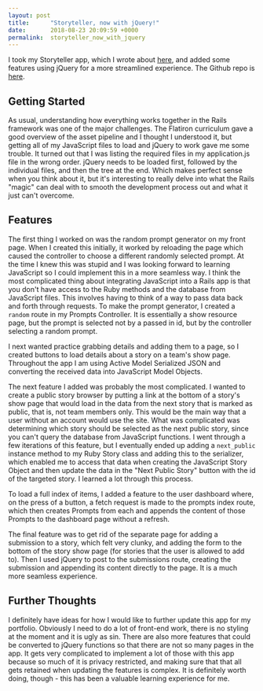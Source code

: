```yaml
---
layout: post
title:      "Storyteller, now with jQuery!"
date:       2018-08-23 20:09:59 +0000
permalink:  storyteller_now_with_jquery
---
```



I took my Storyteller app, which I wrote about [here](http://rhiannonshoults.com/storyteller_a_rails_app), and added some features using jQuery for a more streamlined experience.  The Github repo is [here](https://github.com/rhiannoncs/storyteller-rails-app).

## Getting Started

As usual, understanding how everything works together in the Rails framework was one of the major challenges.  The Flatiron curriculum gave a good overview of the asset pipeline and I thought I understood it, but getting all of my JavaScript files to load and jQuery to work gave me some trouble.  It turned out that I was listing the required files in my application.js file in the wrong order.  jQuery needs to be loaded first, followed by the individual files, and then the tree at the end.  Which makes perfect sense when you think about it, but it's interesting to really delve into what the Rails "magic" can deal with to smooth the development process out and what it just can't overcome.

## Features

The first thing I worked on was the random prompt generator on my front page.  When I created this initially, it worked by reloading the page which caused the controller to choose a different randomly selected prompt.  At the time I knew this was stupid and I was looking forward to learning JavaScript so I could implement this in a more seamless way.  I think the most complicated thing about integrating JavaScript into a Rails app is that you don't have access to the Ruby methods and the database from JavaScript files.  This involves having to think of a way to pass data back and forth through requests.  To make the prompt generator, I created a `random` route in my Prompts Controller.  It is essentially a show resource page, but the prompt is selected not by a passed in id, but by the controller selecting a random prompt.

I next wanted practice grabbing details and adding them to a page, so I created buttons to load details about a story on a team's show page.  Throughout the app I am using Active Model Serialized JSON and converting the received data into JavaScript Model Objects.

The next feature I added was probably the most complicated.  I wanted to create a public story browser by putting a link at the bottom of a story's show page that would load in the data from the next story that is marked as public, that is, not team members only.  This would be the main way that a user without an account would use the site.  What was complicated was determining which story should be selected as the next public story, since you can't query the database from JavaScript functions.  I went through a few iterations of this feature, but I eventually ended up adding a `next_public` instance method to my Ruby Story class and adding this to the serializer, which enabled me to access that data when creating the JavaScript Story Object and then update the data in the "Next Public Story" button with the id of the targeted story.  I learned a lot through this process.

To load a full index of items, I added a feature to the user dashboard where, on the press of a button, a fetch request is made to the prompts index route, which then creates Prompts from each and appends the content of those Prompts to the dashboard page without a refresh.

The final feature was to get rid of the separate page for adding a submission to a story, which felt very clunky, and adding the form to the bottom of the story show page (for stories that the user is allowed to add to).  Then I used jQuery to post to the submissions route, creating the submission and appending its content directly to the page.  It is a much more seamless experience.

## Further Thoughts

I definitely have ideas for how I would like to further update this app for my portfolio.  Obviously I need to do a lot of front-end work, there is no styling at the moment and it is ugly as sin.  There are also more features that could be converted to jQuery functions so that there are not so many pages in the app.  It gets very complicated to implement a lot of those with this app because so much of it is privacy restricted, and making sure that that all gets retained when updating the features is complex.  It is definitely worth doing, though - this has been a valuable learning experience for me.
